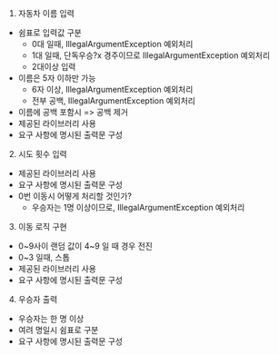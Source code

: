 1. 자동차 이름 입력
- 쉼표로 입력값 구분
  - 0대 일때, IllegalArgumentException 예외처리
  - 1대 일때, 단독우승?x 경주이므로 IllegalArgumentException 예외처리
  - 2대이상 입력
- 이름은 5자 이하만 가능 
    - 6자 이상, IllegalArgumentException 예외처리
    - 전부 공백, IllegalArgumentException 예외처리
- 이름에 공백 포함시 => 공백 제거
- 제공된 라이브러리 사용
- 요구 사항에 명시된 출력문 구성

2. 시도 횟수 입력
- 제공된 라이브러리 사용
- 요구 사항에 명시된 출력문 구성
- 0번 이동시 어떻게 처리할 것인가? 
  - 우승자는 1명 이상이므로, IllegalArgumentException 예외처리
    
3. 이동 로직 구현
- 0~9사이 랜덤 값이 4~9 일 때 경우 전진
- 0~3 일때, 스톱
- 제공된 라이브러리 사용
- 요구 사항에 명시된 출력문 구성

4. 우승자 출력
- 우승자는 한 명 이상
- 여려 명일시 쉼표로 구분
- 요구 사항에 명시된 출력문 구성
